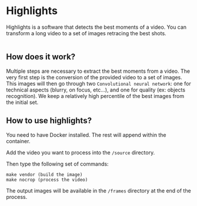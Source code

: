 # Highlights

Highlights is a software that detects the best moments of a video. You can transform a long video to a set of images retracing the best shots.

<IMG>

## How does it work?

Multiple steps are necessary to extract the best moments from a video. The very first step is the conversion of the provided video to a set of images. This images will then go through two `Convolutional neural network`: one for technical aspects (blurry, on focus, etc...), and one for quality (ex: objects recognition). We keep a relatively high percentile of the best images from the initial set.

## How to use highlights?

You need to have Docker installed. The rest will append within the container.

Add the video you want to process into the `/source` directory.

Then type the following set of commands:

```
make vendor (build the image)
make nocrop (process the video)
```

The output images will be available in the `/frames` directory at the end of the process.
